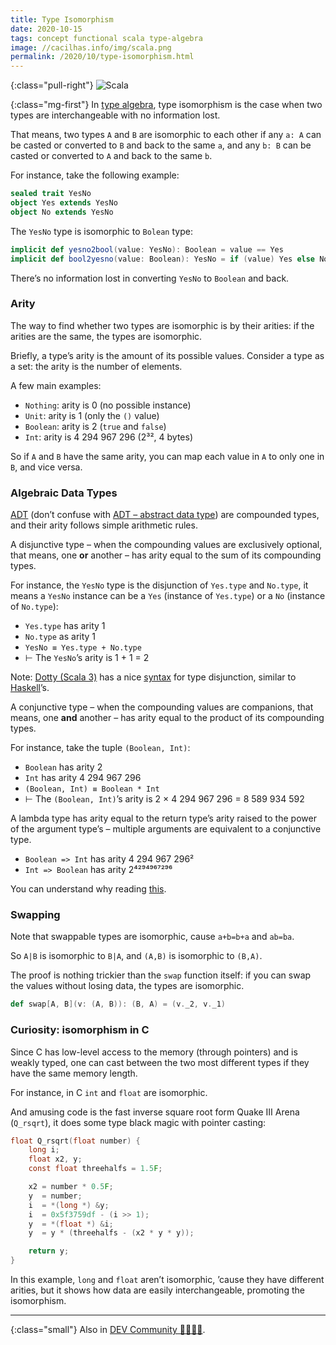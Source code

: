 ```yaml
---
title: Type Isomorphism
date: 2020-10-15
tags: concept functional scala type-algebra
image: //cacilhas.info/img/scala.png
permalink: /2020/10/type-isomorphism.html
---
```

[abstract-data-type]: https://www.geeksforgeeks.org/abstract-data-types/
[adt]: https://wiki.haskell.org/Algebraic_data_type
[burget]: https://codewords.recurse.com/issues/three/algebra-and-calculus-of-algebraic-data-types#fn:answer
[dev.to]: https://dev.to/cacilhas/type-isomorphism-3bp9
[dotty]: https://dotty.epfl.ch/
[sum-types]: https://www.schoolofhaskell.com/school/to-infinity-and-beyond/pick-of-the-week/sum-types
[type-iso]: https://kseo.github.io/posts/2016-12-25-type-isomorphism.html
[union-types]: https://dotty.epfl.ch/docs/reference/new-types/union-types.html

{:class="pull-right"} <img src="{{{ image }}}" alt="Scala" />

{:class="mg-first"} In [type algebra][type-iso], type isomorphism is the
case when two types are interchangeable with no information lost.

That means, two types `A` and `B` are isomorphic to each other if any `a: A` can
be casted or converted to `B` and back to the same `a`, and any `b: B` can be
casted or converted to `A` and back to the same `b`.

For instance, take the following example:

```scala
sealed trait YesNo
object Yes extends YesNo
object No extends YesNo
```

The `YesNo` type is isomorphic to `Bolean` type:

```scala
implicit def yesno2bool(value: YesNo): Boolean = value == Yes
implicit def bool2yesno(value: Boolean): YesNo = if (value) Yes else No
```

There’s no information lost in converting `YesNo` to `Boolean` and back.

### Arity

The way to find whether two types are isomorphic is by their arities: if the
arities are the same, the types are isomorphic.

Briefly, a type’s arity is the amount of its possible values. Consider a type as
a set: the arity is the number of elements.

A few main examples:

- `Nothing`: arity is 0 (no possible instance)
- `Unit`: arity is 1 (only the `()` value)
- `Boolean`: arity is 2 (`true` and `false`)
- `Int`: arity is 4&nbsp;294&nbsp;967&nbsp;296 (2³², 4 bytes)

So if `A` and `B` have the same arity, you can map each value in `A` to only one
in `B`, and vice versa.

### Algebraic Data Types

[ADT][adt] (don’t confuse with [ADT – abstract data type][abstract-data-type])
are compounded types, and their arity follows simple arithmetic rules.

A disjunctive type – when the compounding values are exclusively optional, that
means, one **or** another – has arity equal to the sum of its compounding types.

For instance, the `YesNo` type is the disjunction of `Yes.type` and `No.type`,
it means a `YesNo` instance can be a `Yes` (instance of `Yes.type`) or a `No`
(instance of `No.type`):

- `Yes.type` has arity 1
- `No.type` as arity 1
- `YesNo ≡ Yes.type + No.type`
- ⊢ The `YesNo`’s arity is 1&nbsp;+&nbsp;1&nbsp;=&nbsp;2

Note: [Dotty (Scala 3)][dotty] has a nice [syntax][union-types] for type
disjunction, similar to [Haskell][sum-types]’s.

A conjunctive type – when the compounding values are companions, that means, one
**and** another – has arity equal to the product of its compounding types.

For instance, take the tuple `(Boolean, Int)`:

- `Boolean` has arity 2
- `Int` has arity 4&nbsp;294&nbsp;967&nbsp;296
- `(Boolean, Int) ≡ Boolean * Int`
- ⊢ The `(Boolean, Int)`’s arity is
  2&nbsp;×&nbsp;4&nbsp;294&nbsp;967&nbsp;296&nbsp;=&nbsp;8&nbsp;589&nbsp;934&nbsp;592

A lambda type has arity equal to the return type’s arity raised to the power of
the argument type’s – multiple arguments are equivalent to a conjunctive type.

- `Boolean => Int` has arity 4&nbsp;294&nbsp;967&nbsp;296²
- `Int => Boolean` has arity 2⁴²⁹⁴⁹⁶⁷²⁹⁶

You can understand why reading [this][burget].

### Swapping

Note that swappable types are isomorphic, cause `a+b=b+a` and `ab=ba`.

So `A|B` is isomorphic to `B|A`, and `(A,B)` is isomorphic to `(B,A)`.

The proof is nothing trickier than the `swap` function itself: if you can swap
the values without losing data, the types are isomorphic.

```scala
def swap[A, B](v: (A, B)): (B, A) = (v._2, v._1)
```

### Curiosity: isomorphism in C

Since C has low-level access to the memory (through pointers) and is weakly
typed, one can cast between the two most different types if they have the same
memory length.

For instance, in C `int` and `float` are isomorphic.

And amusing code is the fast inverse square root form Quake Ⅲ Arena (`Q_rsqrt`),
it does some type black magic with pointer casting:

```c
float Q_rsqrt(float number) {
    long i;
    float x2, y;
    const float threehalfs = 1.5F;

    x2 = number * 0.5F;
    y  = number;
    i  = *(long *) &y;
    i  = 0x5f3759df - (i >> 1);
    y  = *(float *) &i;
    y  = y * (threehalfs - (x2 * y * y));

    return y;
}
```

In this example, `long` and `float` aren’t isomorphic, ’cause they have
different arities, but it shows how data are easily interchangeable, promoting
the isomorphism.

-----

{:class="small"} Also in [DEV Community 👩‍💻👨‍💻][dev.to].
